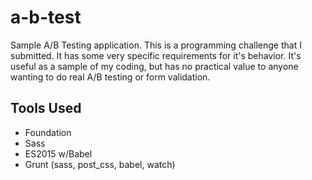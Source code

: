 # a-b-test
Sample A/B Testing application. This is a programming challenge that I submitted. It has some very specific requirements for it's behavior.
It's useful as a sample of my coding, but has no practical value to anyone wanting to do real A/B testing or form validation.

## Tools Used
* Foundation
* Sass
* ES2015 w/Babel
* Grunt (sass, post_css, babel, watch)